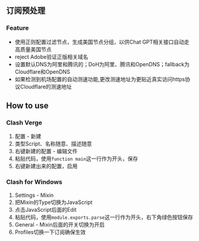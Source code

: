 ## 订阅预处理
### Feature
- 使用正则配置过滤节点，生成美国节点分组，以供Chat GPT相关接口自动走高质量美国节点
- reject Adobe验证正版相关域名
- 设置默认DNS为阿里和腾讯的；DoH为阿里、腾讯和OpenDNS；fallback为Cloudflare和OpenDNS
- 如果检测到机场配置的自动测速功能,更改测速地址为更贴近真实访问https协议Cloudflare的测速地址

## How to use
### Clash Verge
1. 配置 - 新建
2. 类型Script、名称随意、描述随意
3. 右键新建的配置 - 编辑文件
4. 粘贴代码，使用`function main`这一行作为开头，保存
5. 右键新建出来的配置，启用

### Clash for Windows
1. Settings - Mixin
2. 把Mixin的Type切换为JavaScript
3. 点击JavaScript后面的Edit
4. 粘贴代码，使用`module.exports.parse`这一行作为开头，右下角绿色按钮保存
5. General - Mixin后面的开关切换为开启
6. Profiles切换一下订阅确保生效
